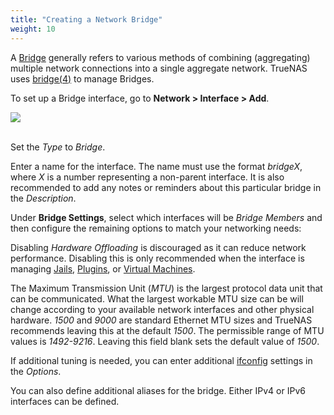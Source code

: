 ```yaml
---
title: "Creating a Network Bridge"
weight: 10
---
```


A [Bridge](https://tools.ietf.org/html/rfc6325) generally refers to various methods of combining (aggregating) multiple network connections into a single aggregate network. TrueNAS uses [bridge(4)](https://www.freebsd.org/cgi/man.cgi?bridge(4)) to manage Bridges.

To set up a Bridge interface, go to **Network > Interface > Add**.

<img src="/images/CORE/12.0/NetworkInterfacesAddBridge.png">
<br><br>

Set the *Type* to *Bridge*.

Enter a name for the interface. The name must use the format *bridgeX*, where *X* is a number representing a non-parent interface.
It is also recommended to add any notes or reminders about this particular bridge in the *Description*.

Under **Bridge Settings**, select which interfaces will be *Bridge Members* and then configure the remaining options to match your networking needs:

Disabling *Hardware Offloading* is discouraged as it can reduce network performance.
Disabling this is only recommended when the interface is managing [Jails](/CORE/Virtualization/Jails/), [Plugins](/CORE/Virtualization/Plugins/), or [Virtual Machines](/CORE/Virtualization/VirtualMachines/).

The Maximum Transmission Unit (*MTU*) is the largest protocol data unit that can be communicated.
What the largest workable MTU size can be will change according to your available network interfaces and other physical hardware.
*1500* and *9000* are standard Ethernet MTU sizes and TrueNAS recommends leaving this at the default *1500*.
The permissible range of MTU values is *1492-9216*. 
Leaving this field blank sets the default value of *1500*.

If additional tuning is needed, you can enter additional [ifconfig](https://www.freebsd.org/cgi/man.cgi?query=ifconfig) settings in the *Options*.

You can also define additional aliases for the bridge.
Either IPv4 or IPv6 interfaces can be defined.
